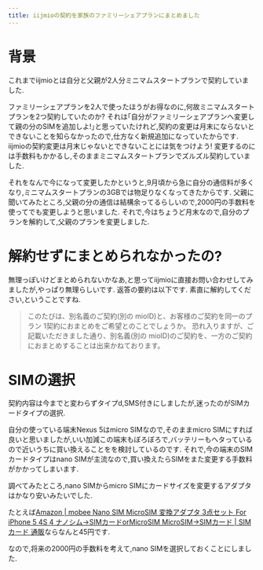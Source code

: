 ```yaml
---
title: iijmioの契約を家族のファミリーシェアプランにまとめました
---
```


# 背景

これまでiijmioとは自分と父親が2人分ミニマムスタートプランで契約していました.

ファミリーシェアプランを2人で使ったほうがお得なのに,何故ミニマムスタートプランを2つ契約していたのか?
それは｢自分がファミリーシェアプランへ変更して親の分のSIMを追加しよ!｣と思っていたけれど,契約の変更は月末にならないとできないことを知らなかったので,仕方なく新規追加になっていたからです.
iijmioの契約変更は月末じゃないとできないことには気をつけよう!
変更するのには手数料もかかるし,そのままミニマムスタートプランでズルズル契約していました.

それをなんで今になって変更したかというと,9月頃から急に自分の通信料が多くなり,ミニマムスタートプランの3GBでは物足りなくなってきたからです.
父親に聞いてみたところ,父親の分の通信は結構余ってるらしいので,2000円の手数料を使ってでも変更しようと思いました.
それで,今はちょうど月末なので,自分のプランを解約して,父親のプランを変更しました.

# 解約せずにまとめられなかったの?

無理っぽいけどまとめられないかなあ,と思ってiijmioに直接お問い合わせしてみましたが,やっぱり無理らしいです.
返答の要約は以下です.
素直に解約してください,ということですね.

>このたびは、別名義のご契約(別の mioID)と、お客様のご契約を同一のプラン 1契約におまとめをご希望とのことでしょうか。
>恐れ入りますが、ご記載いただきました通り、別名義(別の mioID)のご契約を、一方のご契約におまとめすることは出来かねております。

# SIMの選択

契約内容は今までと変わらずタイプd,SMS付きにしましたが,迷ったのがSIMカードタイプの選択.

自分の使っている端末Nexus 5はmicro SIMなので,そのままmicro SIMにすれば良いと思いましたが,いい加減この端末もぼろぼろで,バッテリーもヘタっているので近いうちに買い換えることをを検討しているのです.
それで,今の端末のSIMカードタイプはnano SIMが主流なので,買い換えたらSIMをまた変更する手数料がかかってしまいます.

調べてみたところ,nano SIMからmicro SIMにカードサイズを変更するアダプタはかなり安いみたいでした.

たとえば[Amazon | mobee Nano SIM MicroSIM 変換アダプタ 3点セット For iPhone 5 4S 4 ナノシム→SIMカードorMicroSIM MicroSIM→SIMカード | SIMカード 通販](http://amzn.to/2gOTYEU)ならなんと45円です.

なので,将来の2000円の手数料を考えて,nano SIMを選択しておくことにしました.
